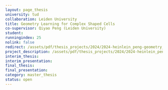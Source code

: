```yaml
---
layout: page_thesis
university: tud
collaboration: Leiden University
title: Geometry Learning for Complex Shaped Cells
co-supervisor: Qiyao Peng (Leiden University)
student:
runningindex: 25
nolink: false
redirect: /assets/pdf/thesis_projects/2024/2024-heinlein_peng-geometry_learning_cells/project_description.pdf
project_description: /assets/pdf/thesis_projects/2024/2024-heinlein_peng-geometry_learning_cells/project_description.pdf
interim_thesis:
interim_presentation:
final_thesis:
final_presentation:
category: master_thesis
status: open
---
```

